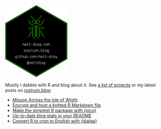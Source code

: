 <img src="https://raw.githubusercontent.com/matt-dray/stickers/master/output/business_hex.png" width=200>

Mostly I dabble with R and blog about it. See [a list of projects](https://github.com/matt-dray/projects/blob/main/README.md) or my latest posts on [rostrum.blog](https://www.rostrum.blog/):

<!-- BLOG-POST-LIST:START -->
- [Misson Across the Isle of Wight](https://www.rostrum.blog/2021/05/22/mission-across-iow/)
- [Encrypt and host a knitted R Markdown file](https://www.rostrum.blog/2021/05/07/encrypted-rmd/)
- [Make the simplest R package with {pico}](https://www.rostrum.blog/2021/04/18/pico-pkg/)
- [Up-to-date blog stats in your README](https://www.rostrum.blog/2021/04/14/gha-readme/)
- [Convert R to cron to English with {dialga}](https://www.rostrum.blog/2021/04/10/dialga/)
<!-- BLOG-POST-LIST:END -->
